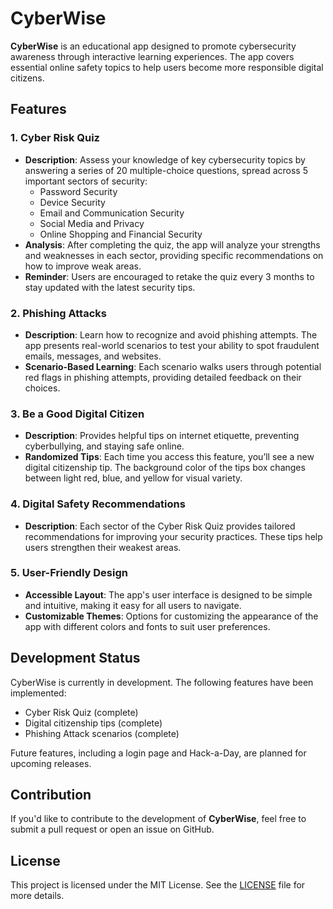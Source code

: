 # CyberWise

**CyberWise** is an educational app designed to promote cybersecurity awareness through interactive learning experiences. The app covers essential online safety topics to help users become more responsible digital citizens.

## Features

### 1. **Cyber Risk Quiz**
   - **Description**: Assess your knowledge of key cybersecurity topics by answering a series of 20 multiple-choice questions, spread across 5 important sectors of security:
     - Password Security
     - Device Security
     - Email and Communication Security
     - Social Media and Privacy
     - Online Shopping and Financial Security
   - **Analysis**: After completing the quiz, the app will analyze your strengths and weaknesses in each sector, providing specific recommendations on how to improve weak areas.
   - **Reminder**: Users are encouraged to retake the quiz every 3 months to stay updated with the latest security tips.

### 2. **Phishing Attacks**
   - **Description**: Learn how to recognize and avoid phishing attempts. The app presents real-world scenarios to test your ability to spot fraudulent emails, messages, and websites. 
   - **Scenario-Based Learning**: Each scenario walks users through potential red flags in phishing attempts, providing detailed feedback on their choices.

### 3. **Be a Good Digital Citizen**
   - **Description**: Provides helpful tips on internet etiquette, preventing cyberbullying, and staying safe online.
   - **Randomized Tips**: Each time you access this feature, you’ll see a new digital citizenship tip. The background color of the tips box changes between light red, blue, and yellow for visual variety.

### 4. **Digital Safety Recommendations**
   - **Description**: Each sector of the Cyber Risk Quiz provides tailored recommendations for improving your security practices. These tips help users strengthen their weakest areas.

### 5. **User-Friendly Design**
   - **Accessible Layout**: The app's user interface is designed to be simple and intuitive, making it easy for all users to navigate.
   - **Customizable Themes**: Options for customizing the appearance of the app with different colors and fonts to suit user preferences.

## Development Status
CyberWise is currently in development. The following features have been implemented:
- Cyber Risk Quiz (complete)
- Digital citizenship tips (complete)
- Phishing Attack scenarios (complete)

Future features, including a login page and Hack-a-Day, are planned for upcoming releases.

## Contribution
If you'd like to contribute to the development of **CyberWise**, feel free to submit a pull request or open an issue on GitHub.

## License
This project is licensed under the MIT License. See the [LICENSE](LICENSE) file for more details.
